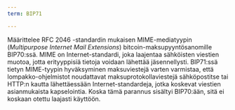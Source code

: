 ```yaml
---
term: BIP71

---
```

Määrittelee RFC 2046 -standardin mukaisen MIME-mediatyypin (*Multipurpose Internet Mail Extensions*) bitcoin-maksupyyntösanomille BIP70:ssä. MIME on Internet-standardi, joka laajentaa sähköisten viestien muotoa, jotta erityyppisiä tietoja voidaan lähettää jäsennellysti. BIP71:ssä tietyn MIME-tyypin hyväksyminen maksuviestejä varten varmistaa, että lompakko-ohjelmistot noudattavat maksuprotokollaviestejä sähköpostitse tai HTTP:n kautta lähettäessään Internet-standardeja, jotka koskevat viestien asianmukaista kapselointia. Koska tämä parannus sisältyi BIP70:ään, sitä ei koskaan otettu laajasti käyttöön.